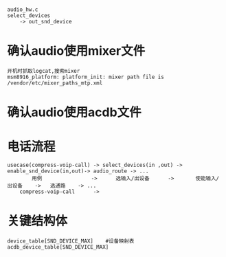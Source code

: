 # 
    audio_hw.c
    select_devices
        -> out_snd_device
# 确认audio使用mixer文件
    开机时抓取logcat,搜索mixer
    msm8916_platform: platform_init: mixer path file is /vendor/etc/mixer_paths_mtp.xml
# 确认audio使用acdb文件
# 电话流程
    usecase(compress-voip-call) -> select_devices(in ,out) -> enable_snd_device(in,out)-> audio_route -> ...
            用例                ->      选输入/出设备      ->       使能输入/出设备    ->   选通路    -> ...
        compress-voip-call      ->      

# 关键结构体
    device_table[SND_DEVICE_MAX]    #设备映射表
    acdb_device_table[SND_DEVICE_MAX]
